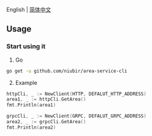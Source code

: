 English | [简体中文](https://github.com/niubir/area-service-cli/blob/main/helper/README-cn.md)

## Usage

### Start using it

1. Go

```sh
go get -u github.com/niubir/area-service-cli
```

2. Example

```go
httpCli, _ := NewClient(HTTP, DEFALUT_HTTP_ADDRESS)
area1, _ := httpCli.GetArea()
fmt.Println(area1)

grpcCli, _ := NewClient(GRPC, DEFALUT_GRPC_ADDRESS)
area2, _ := grpcCli.GetArea()
fmt.Println(area2)
```
